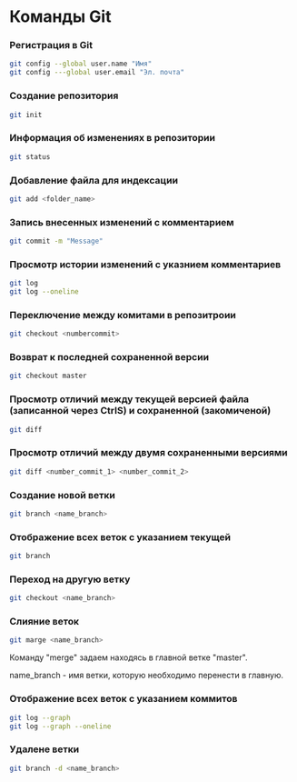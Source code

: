 # Команды Git

### Регистрация в Git
```sh
git config --global user.name "Имя"
git config ---global user.email "Эл. почта"
```

### Создание репозитория
```sh
git init
```

### Информация об изменениях в репозитории
```sh
git status
```

### Добавление файла для индексации
```sh
git add <folder_name>
```
### Запись внесенных изменений с комментарием
```sh
git commit -m "Message"
```

### Просмотр истории изменений с указнием комментариев
```sh
git log
git log --oneline
```
### Переключение между комитами в репозитроии
```sh
git checkout <numbercommit>
```
### Возврат к последней сохраненной версии
```sh
git checkout master
```
### Просмотр отличий между текущей версией файла (записанной через CtrlS) и сохраненной (закомиченой)
```sh
git diff
```

### Просмотр отличий между двумя сохраненными версиями
```sh
git diff <number_commit_1> <number_commit_2>
```

### Создание новой ветки
```sh
git branch <name_branch>
```
### Отображение всех веток с указанием текущей
```sh
git branch
```
### Переход на другую ветку
```sh
git checkout <name_branch>
```
### Слияние веток
```sh
git marge <name_branch>
```
Команду "merge" задаем находясь в главной ветке "master".

name_branch - имя ветки, которую необходимо перенести в главную.
### Отображение всех веток с указанием коммитов
```sh
git log --graph
git log --graph --oneline
```
### Удалене ветки
```sh
git branch -d <name_branch>
```